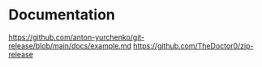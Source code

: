 # Documentation
https://github.com/anton-yurchenko/git-release/blob/main/docs/example.md 
https://github.com/TheDoctor0/zip-release
